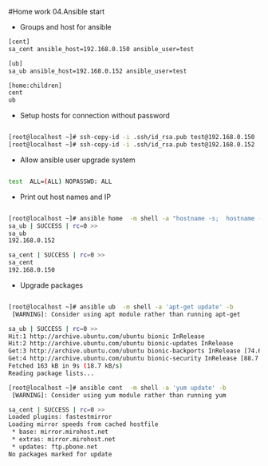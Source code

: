 
#Home work 04.Ansible start

- Groups and host for ansible

```bash
[cent]
sa_cent ansible_host=192.168.0.150 ansible_user=test

[ub]
sa_ub ansible_host=192.168.0.152 ansible_user=test

[home:children]
cent
ub

```
- Setup hosts for connection without password

```bash

[root@localhost ~]# ssh-copy-id -i .ssh/id_rsa.pub test@192.168.0.150
[root@localhost ~]# ssh-copy-id -i .ssh/id_rsa.pub test@192.168.0.152


```

- Allow ansible user upgrade system

```bash

test  ALL=(ALL) NOPASSWD: ALL

```

- Print out host names and IP

```bash

[root@localhost ~]# ansible home  -m shell -a "hostname -s;  hostname -I | cut -d' ' -f3"
sa_ub | SUCCESS | rc=0 >>
sa_ub
192.168.0.152

sa_cent | SUCCESS | rc=0 >>
sa_cent
192.168.0.150

```
- Upgrade packages

```bash

[root@localhost ~]# ansible ub  -m shell -a 'apt-get update' -b
 [WARNING]: Consider using apt module rather than running apt-get

sa_ub | SUCCESS | rc=0 >>
Hit:1 http://archive.ubuntu.com/ubuntu bionic InRelease
Hit:2 http://archive.ubuntu.com/ubuntu bionic-updates InRelease
Get:3 http://archive.ubuntu.com/ubuntu bionic-backports InRelease [74.6 kB]
Get:4 http://archive.ubuntu.com/ubuntu bionic-security InRelease [88.7 kB]
Fetched 163 kB in 9s (18.7 kB/s)
Reading package lists...

[root@localhost ~]# ansible cent  -m shell -a 'yum update' -b
 [WARNING]: Consider using yum module rather than running yum

sa_cent | SUCCESS | rc=0 >>
Loaded plugins: fastestmirror
Loading mirror speeds from cached hostfile
 * base: mirror.mirohost.net
 * extras: mirror.mirohost.net
 * updates: ftp.pbone.net
No packages marked for update

```

